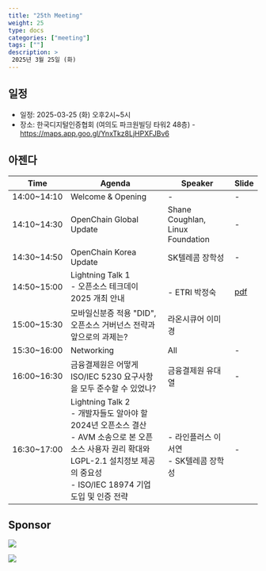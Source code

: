 ```yaml
---
title: "25th Meeting"
weight: 25
type: docs
categories: ["meeting"]
tags: [""]
description: >
 2025년 3월 25일 (화)
---
```


## 일정

* 일정: 2025-03-25 (화) 오후2시~5시
* 장소: 한국디지털인증협회 (여의도 파크원빌딩 타워2 48층) - https://maps.app.goo.gl/YnxTkz8LjHPXFJBv6


## 아젠다

| Time | Agenda           | Speaker | Slide |
|----|-----------------|------|------|
| 14:00~14:10 | Welcome & Opening | - | - |
| 14:10~14:30 | OpenChain Global Update  | 	Shane Coughlan, Linux Foundation | - |
| 14:30~14:50 | OpenChain Korea Update | SK텔레콤 장학성 | - |
| 14:50~15:00 | Lightning Talk 1 <br> - 오픈소스 테크데이 2025 개최 안내 | <br> - ETRI 박정숙| <br> [pdf](../../slides/테크데이행사소개-20250325-R1.pdf) |
| 15:00~15:30 | 모바일신분증 적용 "DID", 오픈소스 거버넌스 전략과 앞으로의 과제는? | 라온시큐어 이미경 |
| 15:30~16:00 | Networking | All | - |
| 16:00~16:30 | 금융결제원은 어떻게 ISO/IEC 5230 요구사항을 모두 준수할 수 있었나? | 금융결제원 유대열 | - |
| 16:30~17:00 | Lightning Talk 2 <br> - 개발자들도 알아야 할 2024년 오픈소스 결산 <br> - AVM 소송으로 본 오픈소스 사용자 권리 확대와 LGPL-2.1 설치정보 제공의 중요성<br> - ISO/IEC 18974 기업 도입 및 인증 전략 | <br> - 라인플러스 이서연 <br> - SK텔레콤 장학성<br> | - |

## Sponsor

![](../../images/content/about/logo/raon.png)


![](../../images/content/about/logo/did.png)